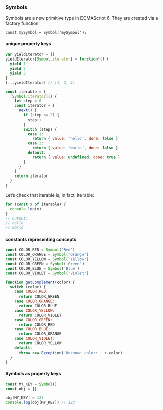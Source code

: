 ### Symbols

Symbols are a new primitive type in ECMAScript 6. They are created via a factory function:

```JS
const mySymbol = Symbol('mySymbol');
```

#### unique property keys

```js
var yieldIterator = {}
yieldIterator[Symbol.iterator] = function*() {
  yield 1
  yield 2
  yield 3
}
[...yieldIterator] // [1, 2, 3]
```

```js
const iterable = {
  [Symbol.iterator]() {
    let step = 0
    const iterator = {
      next() {
        if (step <= 2) {
          step++
        }
        switch (step) {
          case 1:
            return { value: 'hello', done: false }
          case 2:
            return { value: 'world', done: false }
          default:
            return { value: undefined, done: true }
        }
      }
    }
    return iterator
  }
}
```

Let’s check that iterable is, in fact, iterable:

```js
for (const x of iterable) {
  console.log(x)
}
// Output:
// hello
// world
```

#### constants representing concepts

```js
const COLOR_RED = Symbol('Red')
const COLOR_ORANGE = Symbol('Orange')
const COLOR_YELLOW = Symbol('Yellow')
const COLOR_GREEN = Symbol('Green')
const COLOR_BLUE = Symbol('Blue')
const COLOR_VIOLET = Symbol('Violet')

function getComplement(color) {
  switch (color) {
    case COLOR_RED:
      return COLOR_GREEN
    case COLOR_ORANGE:
      return COLOR_BLUE
    case COLOR_YELLOW:
      return COLOR_VIOLET
    case COLOR_GREEN:
      return COLOR_RED
    case COLOR_BLUE:
      return COLOR_ORANGE
    case COLOR_VIOLET:
      return COLOR_YELLOW
    default:
      throw new Exception('Unknown color: ' + color)
  }
}
```

#### Symbols as property keys

```js
const MY_KEY = Symbol()
const obj = {}

obj[MY_KEY] = 123
console.log(obj[MY_KEY]) // 123
```
